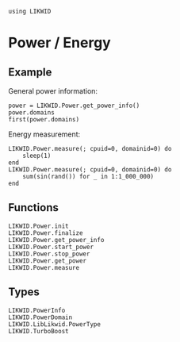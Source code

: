 ```@setup likwid
using LIKWID
```

# Power / Energy

## Example

General power information:
```@repl likwid
power = LIKWID.Power.get_power_info()
power.domains
first(power.domains)
```

Energy measurement:
```@repl likwid
LIKWID.Power.measure(; cpuid=0, domainid=0) do
    sleep(1)
end
LIKWID.Power.measure(; cpuid=0, domainid=0) do
    sum(sin(rand()) for _ in 1:1_000_000)
end
```


## Functions

```@docs
LIKWID.Power.init
LIKWID.Power.finalize
LIKWID.Power.get_power_info
LIKWID.Power.start_power
LIKWID.Power.stop_power
LIKWID.Power.get_power
LIKWID.Power.measure
```

## Types

```@docs
LIKWID.PowerInfo
LIKWID.PowerDomain
LIKWID.LibLikwid.PowerType
LIKWID.TurboBoost
```